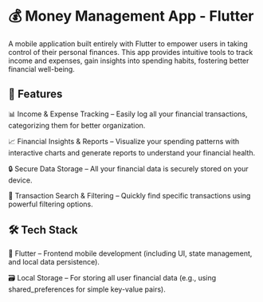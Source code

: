 # 💰 Money Management App - Flutter

A mobile application built entirely with Flutter to empower users in taking control of their personal finances. This app provides intuitive tools to track income and expenses, gain insights into spending habits, fostering better financial well-being.

## 📱 Features

📊 Income & Expense Tracking – Easily log all your financial transactions, categorizing them for better organization.

📈 Financial Insights & Reports – Visualize your spending patterns with interactive charts and generate reports to understand your financial health.

🔒 Secure Data Storage – All your financial data is securely stored on your device.

🔎 Transaction Search & Filtering – Quickly find specific transactions using powerful filtering options.

## 🛠️ Tech Stack

💙 Flutter – Frontend mobile development (including UI, state management, and local data persistence).

🗃️ Local Storage – For storing all user financial data (e.g., using shared_preferences for simple key-value pairs).
